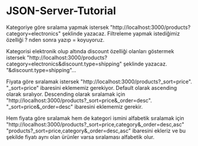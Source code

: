 # JSON-Server-Tutorial

Kategoriye göre sıralama yapmak istersek "http://localhost:3000/products?category=electronics" şeklinde yazacaz. Filtreleme yapmak istediğimiz özelliği ? nden sonra yazıp = koyuyoruz.


Kategorisi elektronik olup altında discount özelliği olanları göstermek istersek "http://localhost:3000/products?category=electronics&discount.type=shipping" şeklinde yazacaz. "&discount.type=shipping"...


Fiyata göre sıralamak istersek "http://localhost:3000/products?_sort=price". "_sort=price" ibaresini eklememiz gerekiyor. Default olarak ascending olarak sıralıyor.
Descending olarak sıralamak için "http://localhost:3000/products?_sort=price&_order=desc". "_sort=price&_order=desc" ibaresini eklememiz gerekir.


Hem fiyata göre sıralamak hem de kategori ismini alfabetik sıralamak için "http://localhost:3000/products?_sort=price,category&_order=desc,asc"  "products?_sort=price,category&_order=desc,asc" ibaresini ekleriz ve bu şekilde fiyatı aynı olan ürünler varsa sıralaması alfabetik olur.
